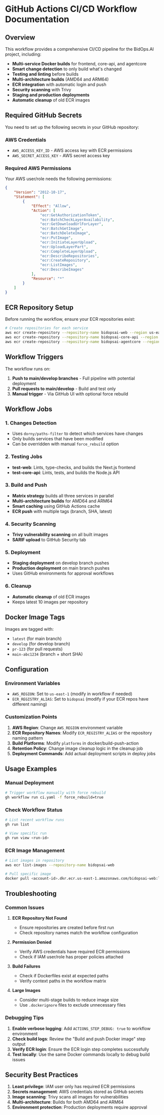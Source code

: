 # GitHub Actions CI/CD Workflow Documentation

## Overview

This workflow provides a comprehensive CI/CD pipeline for the BidOps.AI project, including:

- **Multi-service Docker builds** for frontend, core-api, and agentcore
- **Smart change detection** to only build what's changed
- **Testing and linting** before builds
- **Multi-architecture builds** (AMD64 and ARM64)
- **ECR integration** with automatic login and push
- **Security scanning** with Trivy
- **Staging and production deployments**
- **Automatic cleanup** of old ECR images

## Required GitHub Secrets

You need to set up the following secrets in your GitHub repository:

### AWS Credentials
- `AWS_ACCESS_KEY_ID` - AWS access key with ECR permissions
- `AWS_SECRET_ACCESS_KEY` - AWS secret access key

### Required AWS Permissions

Your AWS user/role needs the following permissions:

```json
{
    "Version": "2012-10-17",
    "Statement": [
        {
            "Effect": "Allow",
            "Action": [
                "ecr:GetAuthorizationToken",
                "ecr:BatchCheckLayerAvailability",
                "ecr:GetDownloadUrlForLayer",
                "ecr:BatchGetImage",
                "ecr:BatchDeleteImage",
                "ecr:PutImage",
                "ecr:InitiateLayerUpload",
                "ecr:UploadLayerPart",
                "ecr:CompleteLayerUpload",
                "ecr:DescribeRepositories",
                "ecr:CreateRepository",
                "ecr:ListImages",
                "ecr:DescribeImages"
            ],
            "Resource": "*"
        }
    ]
}
```

## ECR Repository Setup

Before running the workflow, ensure your ECR repositories exist:

```bash
# Create repositories for each service
aws ecr create-repository --repository-name bidopsai-web --region us-east-1
aws ecr create-repository --repository-name bidopsai-core-api --region us-east-1
aws ecr create-repository --repository-name bidopsai-agentcore --region us-east-1
```

## Workflow Triggers

The workflow runs on:

1. **Push to main/develop branches** - Full pipeline with potential deployment
2. **Pull requests to main/develop** - Build and test only
3. **Manual trigger** - Via GitHub UI with optional force rebuild

## Workflow Jobs

### 1. Changes Detection
- Uses `dorny/paths-filter` to detect which services have changes
- Only builds services that have been modified
- Can be overridden with manual `force_rebuild` option

### 2. Testing Jobs
- **test-web**: Lints, type-checks, and builds the Next.js frontend
- **test-core-api**: Lints, tests, and builds the Node.js API

### 3. Build and Push
- **Matrix strategy** builds all three services in parallel
- **Multi-architecture builds** for AMD64 and ARM64
- **Smart caching** using GitHub Actions cache
- **ECR push** with multiple tags (branch, SHA, latest)

### 4. Security Scanning
- **Trivy vulnerability scanning** on all built images
- **SARIF upload** to GitHub Security tab

### 5. Deployment
- **Staging deployment** on develop branch pushes
- **Production deployment** on main branch pushes
- Uses GitHub environments for approval workflows

### 6. Cleanup
- **Automatic cleanup** of old ECR images
- Keeps latest 10 images per repository

## Docker Image Tags

Images are tagged with:
- `latest` (for main branch)
- `develop` (for develop branch)
- `pr-123` (for pull requests)
- `main-abc1234` (branch + short SHA)

## Configuration

### Environment Variables
- `AWS_REGION`: Set to `us-east-1` (modify in workflow if needed)
- `ECR_REGISTRY_ALIAS`: Set to `bidopsai` (modify if your ECR repos have different naming)

### Customization Points

1. **AWS Region**: Change `AWS_REGION` environment variable
2. **ECR Repository Names**: Modify `ECR_REGISTRY_ALIAS` or the repository naming pattern
3. **Build Platforms**: Modify `platforms` in docker/build-push-action
4. **Retention Policy**: Change image cleanup logic in the cleanup job
5. **Deployment Commands**: Add actual deployment scripts in deploy jobs

## Usage Examples

### Manual Deployment
```bash
# Trigger workflow manually with force rebuild
gh workflow run ci.yaml -f force_rebuild=true
```

### Check Workflow Status
```bash
# List recent workflow runs
gh run list

# View specific run
gh run view <run-id>
```

### ECR Image Management
```bash
# List images in repository
aws ecr list-images --repository-name bidopsai-web

# Pull specific image
docker pull <account-id>.dkr.ecr.us-east-1.amazonaws.com/bidopsai-web:latest
```

## Troubleshooting

### Common Issues

1. **ECR Repository Not Found**
   - Ensure repositories are created before first run
   - Check repository names match the workflow configuration

2. **Permission Denied**
   - Verify AWS credentials have required ECR permissions
   - Check if IAM user/role has proper policies attached

3. **Build Failures**
   - Check if Dockerfiles exist at expected paths
   - Verify context paths in the workflow matrix

4. **Large Images**
   - Consider multi-stage builds to reduce image size
   - Use `.dockerignore` files to exclude unnecessary files

### Debugging Tips

1. **Enable verbose logging**: Add `ACTIONS_STEP_DEBUG: true` to workflow environment
2. **Check build logs**: Review the "Build and push Docker image" step output
3. **Verify ECR login**: Ensure the ECR login step completes successfully
4. **Test locally**: Use the same Docker commands locally to debug build issues

## Security Best Practices

1. **Least privilege**: IAM user only has required ECR permissions
2. **Secrets management**: AWS credentials stored as GitHub secrets
3. **Image scanning**: Trivy scans all images for vulnerabilities
4. **Multi-architecture**: Builds for both AMD64 and ARM64
5. **Environment protection**: Production deployments require approval